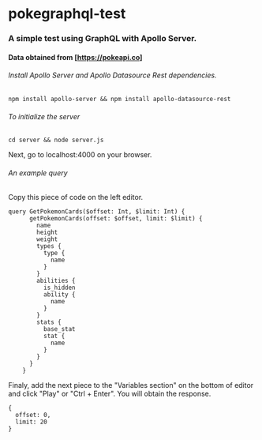 # pokegraphql-test

### A simple test using GraphQL with Apollo Server.
#### Data obtained from [https://pokeapi.co]

###### Install Apollo Server and Apollo Datasource Rest dependencies.

```
npm install apollo-server && npm install apollo-datasource-rest
```

###### To initialize the server

```
cd server && node server.js
```

Next, go to localhost:4000 on your browser.

###### An example query

Copy this piece of code on the left editor.

```
query GetPokemonCards($offset: Int, $limit: Int) {
      getPokemonCards(offset: $offset, limit: $limit) {
        name
        height
        weight
        types {
          type {
            name
          }
        }
        abilities {
          is_hidden
          ability {
            name
          }
        }
        stats {
          base_stat
          stat {
            name
          }
        }
      }
    }
```
Finaly, add the next piece to the "Variables section" on the bottom of editor and click "Play" or "Ctrl + Enter". You will obtain the response.
```
{
  offset: 0,
  limit: 20
}
```